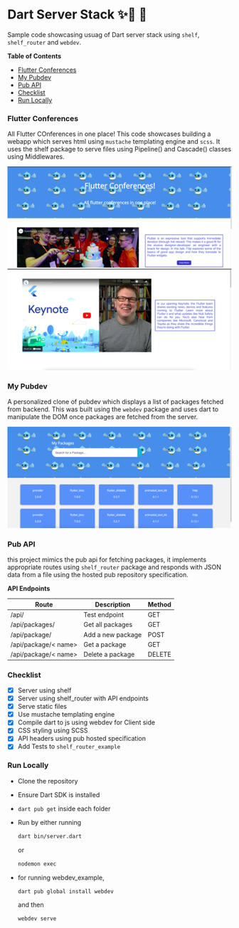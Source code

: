# Dart Server Stack ✨🎯 🔨

Sample code showcasing usuag of Dart server stack using `shelf`, `shelf_router` and `webdev`.

**Table of Contents**

- [Flutter Conferences](#flutter-conferences)
- [My Pubdev](#my-pubdev)
- [Pub API](#pub-api)
- [Checklist](#checklist)
- [Run Locally](#run-locally)

### Flutter Conferences

All Flutter COnferences in one place! This code showcases building a webapp which serves html using `mustache` templating engine and `scss`. It uses the shelf package to serve files using Pipeline() and Cascade() classes using Middlewares.

![conf](/screenshots/conf.png)
![conf](/screenshots/engage.png)

### My Pubdev

A personalized clone of pubdev which displays a list of packages fetched from backend. This was built using the `webdev` package and uses dart to manipulate the DOM once packages are fetched from the server.

![conf](/screenshots/pub.png)

### Pub API

this project mimics the pub api for fetching packages, it implements appropriate routes using `shelf_router` package and responds with JSON data from a file using the hosted pub repository specification.

**API Endpoints**

| Route                | Description       | Method |
| -------------------- | ----------------- | ------ |
| /api/                | Test endpoint     | GET    |
| /api/packages/       | Get all packages  | GET    |
| /api/package/        | Add a new package | POST   |
| /api/package/< name> | Get a package     | GET    |
| /api/package/< name> | Delete a package  | DELETE |

### Checklist

- [x] Server using shelf
- [x] Server using shelf_router with API endpoints
- [x] Serve static files
- [x] Use mustache templating engine
- [x] Compile dart to js using webdev for Client side
- [x] CSS styling using SCSS
- [x] API headers using pub hosted specification
- [x] Add Tests to `shelf_router_example`

### Run Locally

- Clone the repository
- Ensure Dart SDK is installed
- `dart pub get` inside each folder

- Run by either running

  ```bash
  dart bin/server.dart
  ```

  or

  ```bash
  nodemon exec
  ```

- for running webdev_example,

  ```bash
  dart pub global install webdev
  ```

  and then

  ```bash
  webdev serve
  ```
